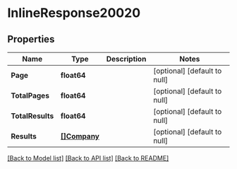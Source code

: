 # InlineResponse20020

## Properties
Name | Type | Description | Notes
------------ | ------------- | ------------- | -------------
**Page** | **float64** |  | [optional] [default to null]
**TotalPages** | **float64** |  | [optional] [default to null]
**TotalResults** | **float64** |  | [optional] [default to null]
**Results** | [**[]Company**](Company.md) |  | [optional] [default to null]

[[Back to Model list]](../README.md#documentation-for-models) [[Back to API list]](../README.md#documentation-for-api-endpoints) [[Back to README]](../README.md)

